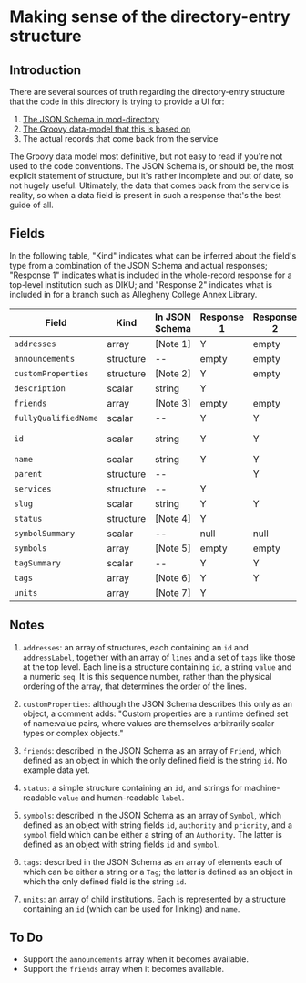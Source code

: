 # Making sense of the directory-entry structure


## Introduction

There are several sources of truth regarding the directory-entry structure that the code in this directory is trying to provide a UI for:

1. [The JSON Schema in mod-directory](https://github.com/openlibraryenvironment/mod-directory/blob/master/ramls/dirent.json)
2. [The Groovy data-model that this is based on](https://github.com/openlibraryenvironment/mod-directory/blob/master/service/grails-app/domain/org/olf/okapi/modules/directory/DirectoryEntry.groovy)
3. The actual records that come back from the service

The Groovy data model most definitive, but not easy to read if you're not used to the code conventions. The JSON Schema is, or should be, the most explicit statement of structure, but it's rather incomplete and out of date, so not hugely useful. Ultimately, the data that comes back from the service is reality, so when a data field is present in such a response that's the best guide of all.


## Fields

In the following table, "Kind" indicates what can be inferred about the field's type from a combination of the JSON Schema and actual responses; "Response 1" indicates what is included in the whole-record response for a top-level institution such as DIKU; and "Response 2" indicates what is included in for a branch such as Allegheny College Annex Library.

Field                | Kind      | In JSON Schema | Response 1 | Response 2 | In UI?
------               | --------- | -------------- | ---------- | ---------- | ------
`addresses`          | array     | [Note 1]       | Y          | empty      | Y
`announcements`      | structure | --             | empty      | empty      |
`customProperties`   | structure | [Note 2]       | Y          | empty      | Y
`description`        | scalar    | string         | Y          |            | Y
`friends`            | array     | [Note 3]       | empty      | empty      |
`fullyQualifiedName` | scalar    | --             | Y          | Y          | Y
`id`                 | scalar    | string         | Y          | Y          | _Not needed_
`name`               | scalar    | string         | Y          | Y          | Y
`parent`             | structure | --             |            | Y          | Y
`services`           | structure | --             | Y          |            | Y
`slug`               | scalar    | string         | Y          | Y          | Y
`status`             | structure | [Note 4]       | Y          |            | Y
`symbolSummary`      | scalar    | --             | null       | null       | Y
`symbols`            | array     | [Note 5]       | empty      | empty      | _redundant_
`tagSummary`         | scalar    | --             | Y          | Y           | Y
`tags`               | array     | [Note 6]       | Y          | Y          | _redundant_
`units`              | array     | [Note 7]       | Y          |            | Y


## Notes

1. `addresses`: an array of structures, each containing an `id` and `addressLabel`, together with an array of `lines` and a set of `tags` like those at the top level. Each line is a structure containing `id`, a string `value` and a numeric `seq`. It is this sequence number, rather than the physical ordering of the array, that determines the order of the lines.

2. `customProperties`: although the JSON Schema describes this only as an object, a comment adds: "Custom properties are a runtime defined set of name:value pairs, where values are themselves arbitrarily scalar types or complex objects."

3. `friends`: described in the JSON Schema as an array of `Friend`, which defined as an object in which the only defined field is the string `id`. No example data yet.

4. `status`: a simple structure containing an `id`, and strings for machine-readable `value` and human-readable `label`.

5. `symbols`: described in the JSON Schema as an array of `Symbol`, which defined as an object with string fields `id`, `authority` and `priority`, and a `symbol` field which can be either a string of an `Authority`. The latter is defined as an object with string fields `id` and `symbol`.

6. `tags`: described in the JSON Schema as an array of elements each of which can be either a string or a `Tag`; the latter is defined as an object in which the only defined field is the string `id`.

7. `units`: an array of child institutions. Each is represented by a structure containing an `id` (which can be used for linking) and `name`.


## To Do

* Support the `announcements` array when it becomes available.
* Support the `friends` array when it becomes available.


